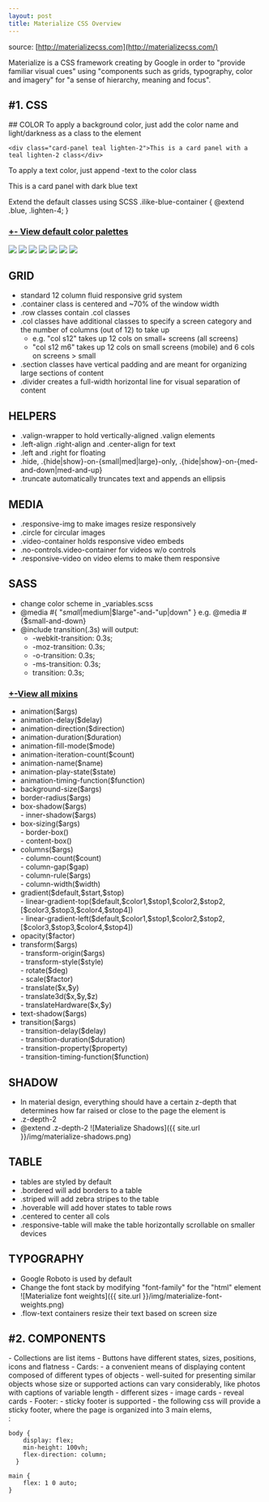 ```yaml
---
layout: post
title: Materialize CSS Overview
---
```

source: [http://materializecss.com](http://materializecss.com/)

Materialize is a CSS framework creating by Google in order to "provide familiar visual cues" using "components such as grids, typography, color and imagery" for "a sense of hierarchy, meaning and focus".

#1. CSS
------------------

<section>
## COLOR
To apply a background color, just add the color name and light/darkness as a class to the element

    <div class="card-panel teal lighten-2">This is a card panel with a teal lighten-2 class</div>

 To apply a text color, just append -text to the color class
    <div class="card-panel">
      <span class="blue-text text-darken-2">This is a card panel with dark blue text</span>
    </div>

 Extend the default classes using SCSS
    .ilike-blue-container {
        @extend .blue, .lighten-4;
    }

<div class="reveal">
    <h3 class="reveal-trigger"><a href="#"><expand>+</expand><expand class="hidden">-</expand> View default color palettes</a></h3>
    <div class="reveal-content">
        <img src="{{ site.url }}/img/materialize-color-1.png">
        <img src="{{ site.url }}/img/materialize-color-2.png">
        <img src="{{ site.url }}/img/materialize-color-3.png">
        <img src="{{ site.url }}/img/materialize-color-4.png">
        <img src="{{ site.url }}/img/materialize-color-5.png">
        <img src="{{ site.url }}/img/materialize-color-6.png">
        <img src="{{ site.url }}/img/materialize-color-7.png">
    </div>
</div>

</section>
<section>

## GRID
- standard 12 column fluid responsive grid system
- .container class is centered and ~70% of the window width
- .row classes contain .col classes
- .col classes have additional classes to specify a screen category and the number of columns (out of 12) to take up
    - e.g. "col s12" takes up 12 cols on small+ screens (all screens)
    - "col s12 m6" takes up 12 cols on small screens (mobile) and 6 cols on screens > small
- .section classes have vertical padding and are meant for organizing large sections of content
- .divider creates a full-width horizontal line for visual separation of content

</section>
<section>

## HELPERS
- .valign-wrapper to hold vertically-aligned .valign elements
- .left-align .right-align and .center-align for text
- .left and .right for floating
- .hide, .{hide|show}-on-{small|med|large}-only, .{hide|show}-on-{med-and-down|med-and-up}
- .truncate automatically truncates text and appends an ellipsis

</section>
<section>

## MEDIA
- .responsive-img to make images resize responsively
- .circle for circular images
- .video-container holds responsive video embeds
- .no-controls.video-container for videos w/o controls
- .responsive-video on video elems to make them responsive

</section>
<section>

## SASS
- change color scheme in _variables.scss
- @media #{ "$small|$medium|$large"-and-"up|down" } e.g. @media #{$small-and-down}
- @include transition(.3s) will output:
    - -webkit-transition: 0.3s;
    - -moz-transition: 0.3s;
    - -o-transition: 0.3s;
    - -ms-transition: 0.3s;
    - transition: 0.3s;

<div class="reveal">
    <h3><a href="#" class="reveal-trigger"><expand>+</expand><expand class="hidden">-</expand>View all mixins</a></h3>
    <ul class="reveal-content">

<li>animation($args)</li>
<li>animation-delay($delay)</li>
<li>animation-direction($direction)</li>
<li>animation-duration($duration)</li>
<li>animation-fill-mode($mode)</li>
<li>animation-iteration-count($count)</li>
<li>animation-name($name)</li>
<li>animation-play-state($state)</li>
<li>animation-timing-function($function)</li>
<li>background-size($args)</li>
<li>border-radius($args)</li>
<li>box-shadow($args)</br>
      - inner-shadow($args)</li>
<li>box-sizing($args)</br>
      - border-box()</br>
      - content-box()</li>
<li>columns($args)</br>
      - column-count($count)</br>
      - column-gap($gap)</br>
      - column-rule($args)</br>
      - column-width($width)</li>
<li>gradient($default,$start,$stop)</br>
      - linear-gradient-top($default,$color1,$stop1,$color2,$stop2,[$color3,$stop3,$color4,$stop4])</br>
      - linear-gradient-left($default,$color1,$stop1,$color2,$stop2,[$color3,$stop3,$color4,$stop4])</li>
<li>opacity($factor)</li>
<li>transform($args)</br>
      - transform-origin($args)</br>
      - transform-style($style)</br>
      - rotate($deg)</br>
      - scale($factor)</br>
      - translate($x,$y)</br>
      - translate3d($x,$y,$z)</br>
      - translateHardware($x,$y)</li>
<li>text-shadow($args)</li>
<li>transition($args)</br>
      - transition-delay($delay)</br>
      - transition-duration($duration)</br>
      - transition-property($property)</br>
      - transition-timing-function($function)</li>
    </ul>
</div>

</section>
<section>

## SHADOW
- In material design, everything should have a certain z-depth that determines how far raised or close to the page the element is
- .z-depth-2
- @extend .z-depth-2
![Materialize Shadows]({{ site.url }}/img/materialize-shadows.png)

</section>
<section>

## TABLE
- tables are styled by default
- .bordered will add borders to a table
- .striped will add zebra stripes to the table
- .hoverable will add hover states to table rows
- .centered to center all cols
- .responsive-table will make the table horizontally scrollable on smaller devices

</section>
<section>

## TYPOGRAPHY
- Google Roboto is used by default
- Change the font stack by modifying "font-family" for the "html" element
![Materialize font weights]({{ site.url }}/img/materialize-font-weights.png)
- .flow-text containers resize their text based on screen size

</section>

#2. COMPONENTS
-----------------
<section>
- Collections are list items
- Buttons have different states, sizes, positions, icons and flatness
- Cards:
    - a convenient means of displaying content composed of different types of objects
    - well-suited for presenting similar objects whose size or supported actions can vary considerably, like photos with captions of variable length
    - different sizes
    - image cards
    - reveal cards
- Footer:
    - sticky footer is supported
    - the following css will provide a sticky footer, where the page is organized into 3 main elems, <body> <main> <footer>:

    body {
        display: flex;
        min-height: 100vh;
        flex-direction: column;
      }

    main {
        flex: 1 0 auto;
    }
